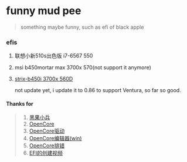 # funny mud pee
> something maybe funny, such as efi of black apple  
### efis
1. 联想小新510s出色版 i7-6567 550

2. msi b450mortar max 3700x 570(not support it anymore)

3. [strix-b450i 3700x 560D](https://github.com/willza3/macOS-strix-B450i)

   not update yet, i update it to 0.86 to support Ventura, so far so good.
#### Thanks for
> 1. [黑果小兵](https://blog.daliansky.net/)
> 2. [OpenCore](https://github.com/acidanthera/OpenCorePkg/releases)
> 3. [OpenCore驱动](https://dortania.github.io/OpenCore-Install-Guide/ktext.html)
> 4. [OpenCore编辑器(win)](https://github.com/ic005k/QtOpenCoreConfig/releases)
> 5. [OpenCore排错](https://opencore.slowgeek.com/)
> 6. [EFI的创建视频](https://www.bilibili.com/video/BV18V41187JZ?t=1791)
